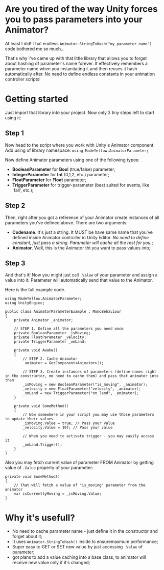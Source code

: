 # Are you tired of the way Unity forces you to pass parameters into your Animator?
At least I did! That endless `Animator.StringToHash("my_parameter_name")` code bothered me so much...

That's why I've came up with that little library that allows you to forget about hashing of parameter's name forever. It effectively remembers a parameter name when you instantiating it and then reuses it hash automatically after. No need to define endless constants in your animation controller scripts!

# Getting started

Just import that library into your project. Now only 3 tiny steps left to start using it:

## Step 1
Now head to the script where you work with Unity's Animator component. Add using of library namespace: `using MadeYellow.AnimatorParameter;`

Now define Animator parameters using one of the following types:
* **BooleanParameter** for **Bool** (true/false) parameter;
* **IntegerParameter** for **Int** (0,1,2, etc.) parameter;
* **FloatParameter** for **Float** parameter;
* **TriggerParameter** for trigger-parameter (best suited for events, like 'fall', etc.);

## Step 2
Then, right after you got a reference of your Animator create instances of all parameters you've defined above. There are two arguments:
* **Codename**. It's just a string. It MUST be have same name that you've defined inside Animator controller in Unity Editor. *No need to define constant, just pass a string. Parameter will cache all the rest for you.*;
* **Animator**. Well, this is the Animator tht you want to pass values into;

## Step 3
And that's it! Now you might just call `.Value` of your parameter and assign a value into it. Parameter will automatically send that value to the Animator.

Here is the full example code.

```
using MadeYellow.AnimatorParameter;
using UnityEngine;

public class AnimatorParameterExample : MonoBehaviour
{
    private Animator _animator;

    // STEP 1. Define all the parameters you need once
    private BooleanParameter _isMoving;
    private FloatParameter _velocity;
    private TriggerParameter _onLand;

    private void Awake()
    {
        // STEP 2. Cache Animator
        _animator = GetComponent<Animator>();

        // STEP 3. Create instances of parameters (define names right in the constructor, no need to cache them) and pass that animator into them
        _isMoving = new BooleanParameter("is_moving", _animator);
        _velocity = new FloatParameter("velocity", _animator);
        _onLand = new TriggerParameter("on_land", _animator);
    }

    private void SomeMethod()
    {
        // Now somewhere in your script you may use those parameters to update their values
        _isMoving.Value = true; // Pass your value
        _velocity.Value = 10f; // Pass your value

        // When you need to activate trigger - you may easily access it
        _onLand.Trigger();
    }
}
```

Also you may fetch current value of parameter FROM Animator by getting value of `.Value` property of your parameter:

```
private void SomeMethod()
{
    // That will fetch a value of "is_moving" parameter from the animator
    var isCurrentlyMoving = _isMoving.Value;
}
```

# Why it's usefull?

* No need to cache parameter name - just define it in the constructor and forget about it;
* It uses `Animator.StringToHash()` inside to ensuremaxmum performance;
* Super easy to GET or SET new value by just accessing `.Value` of parameter;
*  got plans to add a value caching into a base class, to animator will receive new value only if it's changed;
